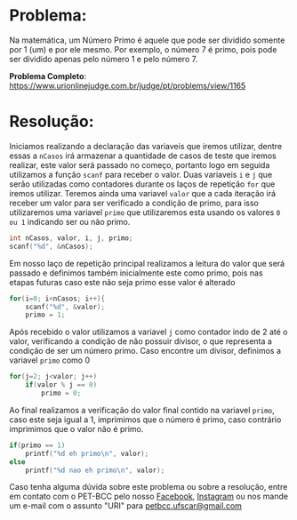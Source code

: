 # Problema:   
Na matemática, um Número Primo é aquele que pode ser dividido somente por 1 (um) e por ele mesmo. Por exemplo, o número 7 é primo, pois pode ser dividido apenas pelo número 1 e pelo número 7.

**Problema Completo**: https://www.urionlinejudge.com.br/judge/pt/problems/view/1165


# Resolução:
Iniciamos realizando a declaração das variaveis que iremos utilizar, dentre essas a `nCasos` irá armazenar a quantidade de casos de teste que iremos realizar, este valor será passado no começo, portanto logo em seguida utilizamos a função `scanf` para receber o valor. Duas variaveis `i` e `j` que serão utilizadas como contadores durante os laços de repetição `for` que iremos utilizar. Teremos ainda uma variavel `valor` que a cada iteração irá receber um valor para ser verificado a condição de primo, para isso utilizaremos uma variavel `primo` que utilizaremos esta usando os valores `0 ou 1` indicando ser ou não primo.

```c
int nCasos, valor, i, j, primo;
scanf("%d", &nCasos);
```

Em nosso laço de repetição principal realizamos a leitura do valor que será passado e definimos também inicialmente este como primo, pois nas etapas futuras caso este não seja primo esse valor é alterado
```c
for(i=0; i<nCasos; i++){
	scanf("%d", &valor);
	primo = 1;
```

Após recebido o valor utilizamos a variavel `j` como contador indo de 2 até o valor, verificando a condição de não possuir divisor, o que representa a condição de ser um número primo. Caso encontre um divisor, definimos a variavel `primo` como 0
```c
for(j=2; j<valor; j++)
	if(valor % j == 0)
		primo = 0;
```

Ao final realizamos a verificação do valor final contido na variavel `primo`, caso este seja igual a 1, imprimimos que o número é primo, caso contrário imprimimos que o valor não é primo.
```c
if(primo == 1)
	printf("%d eh primo\n", valor);
else
	printf("%d nao eh primo\n", valor);
```

    
Caso tenha alguma dúvida sobre este problema ou sobre a resolução, entre em contato com o PET-BCC pelo nosso
[Facebook](https://www.facebook.com/petbcc/),
[Instagram](https://www.instagram.com/petbcc.ufscar/)
ou nos mande um e-mail com o assunto "URI" para  petbcc.ufscar@gmail.com